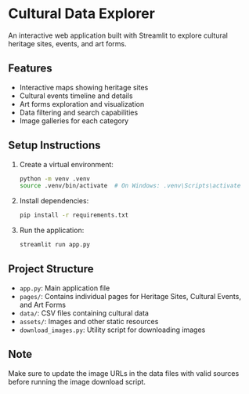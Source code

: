 # Cultural Data Explorer

An interactive web application built with Streamlit to explore cultural heritage sites, events, and art forms.

## Features

- Interactive maps showing heritage sites
- Cultural events timeline and details
- Art forms exploration and visualization
- Data filtering and search capabilities
- Image galleries for each category

## Setup Instructions

1. Create a virtual environment:
   ```bash
   python -m venv .venv
   source .venv/bin/activate  # On Windows: .venv\Scripts\activate
   ```

2. Install dependencies:
   ```bash
   pip install -r requirements.txt
   ```

3. Run the application:
   ```bash
   streamlit run app.py
   ```

## Project Structure

- `app.py`: Main application file
- `pages/`: Contains individual pages for Heritage Sites, Cultural Events, and Art Forms
- `data/`: CSV files containing cultural data
- `assets/`: Images and other static resources
- `download_images.py`: Utility script for downloading images

## Note
Make sure to update the image URLs in the data files with valid sources before running the image download script. 